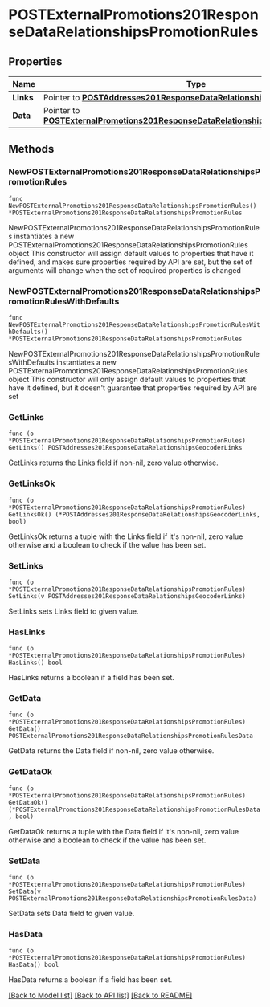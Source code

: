 # POSTExternalPromotions201ResponseDataRelationshipsPromotionRules

## Properties

Name | Type | Description | Notes
------------ | ------------- | ------------- | -------------
**Links** | Pointer to [**POSTAddresses201ResponseDataRelationshipsGeocoderLinks**](POSTAddresses201ResponseDataRelationshipsGeocoderLinks.md) |  | [optional] 
**Data** | Pointer to [**POSTExternalPromotions201ResponseDataRelationshipsPromotionRulesData**](POSTExternalPromotions201ResponseDataRelationshipsPromotionRulesData.md) |  | [optional] 

## Methods

### NewPOSTExternalPromotions201ResponseDataRelationshipsPromotionRules

`func NewPOSTExternalPromotions201ResponseDataRelationshipsPromotionRules() *POSTExternalPromotions201ResponseDataRelationshipsPromotionRules`

NewPOSTExternalPromotions201ResponseDataRelationshipsPromotionRules instantiates a new POSTExternalPromotions201ResponseDataRelationshipsPromotionRules object
This constructor will assign default values to properties that have it defined,
and makes sure properties required by API are set, but the set of arguments
will change when the set of required properties is changed

### NewPOSTExternalPromotions201ResponseDataRelationshipsPromotionRulesWithDefaults

`func NewPOSTExternalPromotions201ResponseDataRelationshipsPromotionRulesWithDefaults() *POSTExternalPromotions201ResponseDataRelationshipsPromotionRules`

NewPOSTExternalPromotions201ResponseDataRelationshipsPromotionRulesWithDefaults instantiates a new POSTExternalPromotions201ResponseDataRelationshipsPromotionRules object
This constructor will only assign default values to properties that have it defined,
but it doesn't guarantee that properties required by API are set

### GetLinks

`func (o *POSTExternalPromotions201ResponseDataRelationshipsPromotionRules) GetLinks() POSTAddresses201ResponseDataRelationshipsGeocoderLinks`

GetLinks returns the Links field if non-nil, zero value otherwise.

### GetLinksOk

`func (o *POSTExternalPromotions201ResponseDataRelationshipsPromotionRules) GetLinksOk() (*POSTAddresses201ResponseDataRelationshipsGeocoderLinks, bool)`

GetLinksOk returns a tuple with the Links field if it's non-nil, zero value otherwise
and a boolean to check if the value has been set.

### SetLinks

`func (o *POSTExternalPromotions201ResponseDataRelationshipsPromotionRules) SetLinks(v POSTAddresses201ResponseDataRelationshipsGeocoderLinks)`

SetLinks sets Links field to given value.

### HasLinks

`func (o *POSTExternalPromotions201ResponseDataRelationshipsPromotionRules) HasLinks() bool`

HasLinks returns a boolean if a field has been set.

### GetData

`func (o *POSTExternalPromotions201ResponseDataRelationshipsPromotionRules) GetData() POSTExternalPromotions201ResponseDataRelationshipsPromotionRulesData`

GetData returns the Data field if non-nil, zero value otherwise.

### GetDataOk

`func (o *POSTExternalPromotions201ResponseDataRelationshipsPromotionRules) GetDataOk() (*POSTExternalPromotions201ResponseDataRelationshipsPromotionRulesData, bool)`

GetDataOk returns a tuple with the Data field if it's non-nil, zero value otherwise
and a boolean to check if the value has been set.

### SetData

`func (o *POSTExternalPromotions201ResponseDataRelationshipsPromotionRules) SetData(v POSTExternalPromotions201ResponseDataRelationshipsPromotionRulesData)`

SetData sets Data field to given value.

### HasData

`func (o *POSTExternalPromotions201ResponseDataRelationshipsPromotionRules) HasData() bool`

HasData returns a boolean if a field has been set.


[[Back to Model list]](../README.md#documentation-for-models) [[Back to API list]](../README.md#documentation-for-api-endpoints) [[Back to README]](../README.md)


